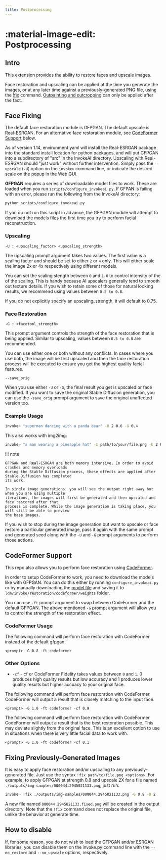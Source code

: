 ```yaml
---
title: Postprocessing
---
```


# :material-image-edit: Postprocessing

## Intro

This extension provides the ability to restore faces and upscale images.

Face restoration and upscaling can be applied at the time you generate the
images, or at any later time against a previously-generated PNG file, using the
[!fix](#fixing-previously-generated-images) command.
[Outpainting and outcropping](OUTPAINTING.md) can only be applied after the
fact.

## Face Fixing

The default face restoration module is GFPGAN. The default upscale is
Real-ESRGAN. For an alternative face restoration module, see
[CodeFormer Support](#codeformer-support) below.

As of version 1.14, environment.yaml will install the Real-ESRGAN package into
the standard install location for python packages, and will put GFPGAN into a
subdirectory of "src" in the InvokeAI directory. Upscaling with Real-ESRGAN
should "just work" without further intervention. Simply pass the `--upscale`
(`-U`) option on the `invoke>` command line, or indicate the desired scale on
the popup in the Web GUI.

**GFPGAN** requires a series of downloadable model files to work. These are
loaded when you run `scripts/configure_invokeai.py`. If GFPAN is failing with an
error, please run the following from the InvokeAI directory:

```bash
python scripts/configure_invokeai.py
```

If you do not run this script in advance, the GFPGAN module will attempt to
download the models files the first time you try to perform facial
reconstruction.

### Upscaling

`-U : <upscaling_factor> <upscaling_strength>`

The upscaling prompt argument takes two values. The first value is a scaling
factor and should be set to either `2` or `4` only. This will either scale the
image 2x or 4x respectively using different models.

You can set the scaling stength between `0` and `1.0` to control intensity of
the of the scaling. This is handy because AI upscalers generally tend to smooth
out texture details. If you wish to retain some of those for natural looking
results, we recommend using values between `0.5 to 0.8`.

If you do not explicitly specify an upscaling_strength, it will default to 0.75.

### Face Restoration

`-G : <facetool_strength>`

This prompt argument controls the strength of the face restoration that is being
applied. Similar to upscaling, values between `0.5 to 0.8` are recommended.

You can use either one or both without any conflicts. In cases where you use
both, the image will be first upscaled and then the face restoration process
will be executed to ensure you get the highest quality facial features.

`--save_orig`

When you use either `-U` or `-G`, the final result you get is upscaled or face
modified. If you want to save the original Stable Diffusion generation, you can
use the `-save_orig` prompt argument to save the original unaffected version
too.

### Example Usage

```bash
invoke> "superman dancing with a panda bear" -U 2 0.6 -G 0.4
```

This also works with img2img:

```bash
invoke> "a man wearing a pineapple hat" -I path/to/your/file.png -U 2 0.5 -G 0.6
```

!!! note

    GFPGAN and Real-ESRGAN are both memory intensive. In order to avoid crashes and memory overloads
    during the Stable Diffusion process, these effects are applied after Stable Diffusion has completed
    its work.

    In single image generations, you will see the output right away but when you are using multiple
    iterations, the images will first be generated and then upscaled and face restored after that
    process is complete. While the image generation is taking place, you will still be able to preview
    the base images.

If you wish to stop during the image generation but want to upscale or face
restore a particular generated image, pass it again with the same prompt and
generated seed along with the `-U` and `-G` prompt arguments to perform those
actions.

## CodeFormer Support

This repo also allows you to perform face restoration using
[CodeFormer](https://github.com/sczhou/CodeFormer).

In order to setup CodeFormer to work, you need to download the models like with
GFPGAN. You can do this either by running `configure_invokeai.py` or by manually
downloading the
[model file](https://github.com/sczhou/CodeFormer/releases/download/v0.1.0/codeformer.pth)
and saving it to `ldm/invoke/restoration/codeformer/weights` folder.

You can use `-ft` prompt argument to swap between CodeFormer and the default
GFPGAN. The above mentioned `-G` prompt argument will allow you to control the
strength of the restoration effect.

### CodeFormer Usage

The following command will perform face restoration with CodeFormer instead of
the default gfpgan.

`<prompt> -G 0.8 -ft codeformer`

### Other Options

- `-cf` - cf or CodeFormer Fidelity takes values between `0` and `1`. 0 produces
  high quality results but low accuracy and 1 produces lower quality results but
  higher accuacy to your original face.

The following command will perform face restoration with CodeFormer. CodeFormer
will output a result that is closely matching to the input face.

`<prompt> -G 1.0 -ft codeformer -cf 0.9`

The following command will perform face restoration with CodeFormer. CodeFormer
will output a result that is the best restoration possible. This may deviate
slightly from the original face. This is an excellent option to use in
situations when there is very little facial data to work with.

`<prompt> -G 1.0 -ft codeformer -cf 0.1`

## Fixing Previously-Generated Images

It is easy to apply face restoration and/or upscaling to any
previously-generated file. Just use the syntax
`!fix path/to/file.png <options>`. For example, to apply GFPGAN at strength 0.8
and upscale 2X for a file named `./outputs/img-samples/000044.2945021133.png`,
just run:

```bash
invoke> !fix ./outputs/img-samples/000044.2945021133.png -G 0.8 -U 2
```

A new file named `000044.2945021133.fixed.png` will be created in the output
directory. Note that the `!fix` command does not replace the original file,
unlike the behavior at generate time.

## How to disable

If, for some reason, you do not wish to load the GFPGAN and/or ESRGAN libraries,
you can disable them on the invoke.py command line with the `--no_restore` and
`--no_upscale` options, respectively.
